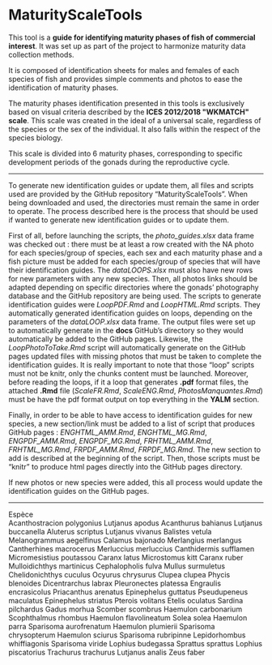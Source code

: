 # MaturityScaleTools
  This tool is a **guide for identifying maturity phases of fish of commercial interest**. It was set up as part of the project to harmonize maturity data collection methods.

  It is composed of identification sheets for males and females of each species of fish and provides simple comments and photos to ease the identification of maturity phases.

  The maturity phases identification presented in this tools is exclusively based on visual criteria described by the **ICES 2012/2018 "WKMATCH" scale**. This scale was created in the ideal of a universal scale, regardless of the species or the sex of the individual. It also falls within the respect of the species biology.
  
  This scale is divided into 6 maturity phases, corresponding to specific development periods of the gonads during the reproductive cycle. 

---

To generate new identification guides or update them, all files and scripts used are provided by the GitHub repository “MaturityScaleTools”. When being downloaded and used, the directories must remain the same in order to operate. The process described here is the process that should be used if wanted to generate new identification guides or to update them.

First of all, before launching the scripts, the *photo_guides.xlsx* data frame was checked out : there must be at least a row created with the NA photo for each species/group of species, each sex and each maturity phase and a fish picture must be added for each species/group of species that will have their identification guides. The *dataLOOPS.xlsx* must also have new rows for new parameters with any new species. Then, all photos links should be adapted depending on specific directories where the gonads’ photography database and the GitHub repository are being used. The scripts to generate identification guides were *LoopPDF.Rmd* and *LoopHTML.Rmd* scripts. They automatically generated identification guides on loops, depending on the parameters of the *dataLOOP.xlsx* data frame. The output files were set up to automatically generate in the **docs** GitHub’s directory so they would automatically be added to the GitHub pages. Likewise, the *LoopPhotoToTake.Rmd* script will automatically generate on the GitHub pages updated files with missing photos that must be taken to complete the identification guides.  It is really important to note that those “loop” scripts must not be knitr, only the chunks content must be launched. Moreover, before reading the loops, if it a loop that generates **.pdf** format files, the attached **.Rmd** file (*ScaleFR.Rmd*, *ScaleENG.Rmd*, *PhotosManquantes.Rmd*) must be have the pdf format output on top everything in the **YALM** section.

Finally, in order to be able to have access to identification guides for new species, a new section/link must be added to a list of script that produces GitHub pages : *ENGHTML_AMM.Rmd*, *ENGHTML_MG.Rmd*, *ENGPDF_AMM.Rmd*, *ENGPDF_MG.Rmd*, *FRHTML_AMM.Rmd*, *FRHTML_MG.Rmd*, *FRPDF_AMM.Rmd*, *FRPDF_MG.Rmd*. The new section to add is described at the beginning of the script. Then, those scripts must be “knitr” to produce html pages directly into the GitHub pages directory.

If new photos or new species were added, this all process would update the identification guides on the GitHub pages.


---

Espèce	
Acanthostracion polygonius	Lutjanus apodus
Acanthurus bahianus	Lutjanus buccanella
Aluterus scriptus	Lutjanus vivanus
Balistes vetula	Melanogrammus aegelfinus
Calamus bajonado	Merlangius merlangus
Cantherhines macrocerus	Merluccius merluccius
Canthidermis sufflamen	Micromesistius poutassou
Caranx latus	Microstomus kitt
Caranx ruber	Mulloidichthys martinicus
Cephalopholis fulva	Mullus surmuletus
Chelidonichthys cuculus	Ocyurus chrysurus
Clupea clupea	Phycis blenoides
Dicentrarchus labrax	Pleuronectes platessa
Engraulis encrasicolus	Priacanthus arenatus
Epinephelus guttatus	Pseudupeneus maculatus
Epinephelus striatus	Pterois volitans
Etelis oculatus	Sardina pilchardus
Gadus morhua	Scomber scombrus
Haemulon carbonarium	Scophthalmus rhombus
Haemulon flavolineatum	Solea solea
Haemulon parra	Sparisoma aurofrenatum
Haemulon plumierii	Sparisoma chrysopterum
Haemulon sciurus	Sparisoma rubripinne
Lepidorhombus whiffiagonis	Sparisoma viride
Lophius budegassa	Sprattus sprattus
Lophius piscatorius	Trachurus trachurus
Lutjanus analis	Zeus faber
